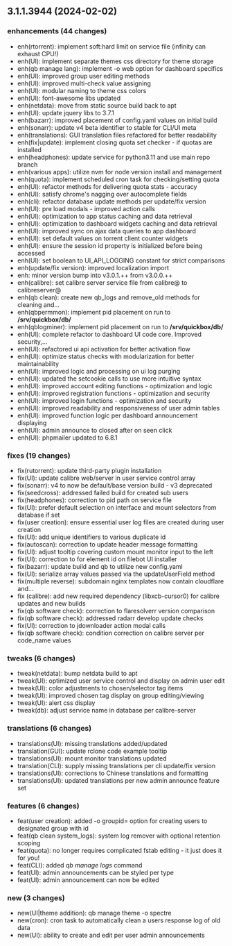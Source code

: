 ## 3.1.1.3944 (2024-02-02)

### enhancements (44 changes)

- enh(rtorrent): implement soft:hard limit on service file (infinity can exhaust CPU!)
- enh(UI): implement separate themes css directory for theme storage
- enh(qb manage lang): implement -o web option for dashboard specifics
- enh(UI): improved group user editing methods
- enh(UI): improved multi-check value assigning
- enh(UI): modular naming to theme css colors
- enh(UI): font-awesome libs updated
- enh(netdata): move from static source build back to apt
- enh(UI): update jquery libs to 3.7.1
- enh(bazarr): improved placement of config.yaml values on initial build
- enh(sonarr): update v4 beta identifier to stable for CLI/UI meta
- enh(translations): GUI translation files refactored for better readability
- enh(fix|update): implement closing quota set checker - if quotas are installed
- enh(headphones): update service for python3.11 and use main repo branch
- enh(various apps): utilize nvm for node version install and management
- enh(quota): implement scheduled cron task for checking/setting quota
- enh(UI): refactor methods for delivering quota stats - accuracy
- enh(UI): satisfy chrome's nagging over autocomplete fields
- enh(cli): refactor database update methods per update/fix version
- enh(UI): pre load modals - improved action calls
- enh(UI): optimization to app status caching and data retrieval
- enh(UI): optimization to dashboard widgets caching and data retrieval
- enh(UI): improved sync on ajax data queries to app dashboard
- enh(UI): set default values on torrent client counter widgets
- enh(UI): ensure the session id property is initialized before being accessed
- enh(UI): set boolean to UI_API_LOGGING constant for strict comparisons
- enh(update/fix version): improved localization import
- enh: minor version bump into v3.0.1.++ from v3.0.0.++
- enh(calibre): set calibre server service file from calibre@ to calibreserver@
- enh(qb clean): create new qb_logs and remove_old methods for cleaning and...
- enh(qbpermmon): implement pid placement on run to **/srv/quickbox/db/**
- enh(qblogminer): implement pid placement on run to **/srv/quickbox/db/**
- enh(UI): complete refactor to dashboard UI code core. Improved security,...
- enh(UI): refactored ui api activation for better activation flow
- enh(UI): optimize status checks with modularization for better maintainability
- enh(UI): improved logic and processing on ui log purging
- enh(UI): updated the setcookie calls to use more intuitive syntax
- enh(UI): improved account editing functions - optimization and logic
- enh(UI): improved registration functions - optimization and security
- enh(UI): improved login functions - optimization and security
- enh(UI): improved readability and responsiveness of user admin tables
- enh(UI): improved function logic per dashboard announcement displaying
- enh(UI): admin announce to closed after on seen click
- enh(UI): phpmailer updated to 6.8.1

### fixes (19 changes)

- fix(rutorrent): update third-party plugin installation
- fix(UI): update calibre web/server in user service control array
- fix(sonarr): v4 to now be default/base version build - v3 deprecated
- fix(seedcross): addressed failed build for created sub users
- fix(headphones): correction to pid path on service file
- fix(UI): prefer default selection on interface and mount selectors from database if set
- fix(user creation): ensure essential user log files are created during user creation
- fix(UI): add unique identifiers to various duplicate id
- fix(autoscan): correction to update header message formatting
- fix(UI): adjust tooltip covering custom mount monitor input to the left
- fix(UI): correction to for element id on filebot UI installer
- fix(bazarr): update build and qb to utilize new config.yaml
- fix(UI): serialize array values passed via the updateUserField method
- fix(multiple reverse): subdomain nginx templates now contain cloudflare and...
- fix (calibre): add new required dependency (libxcb-cursor0) for calibre updates and new builds
- fix(qb software check): correction to flaresolverr version comparison
- fix(qb software check): addressed radarr develop update checks
- fix(UI): correction to jdownloader action modal calls
- fix(qb software check): condition correction on calibre server per code_name values

### tweaks (6 changes)

- tweak(netdata): bump netdata build to apt
- tweak(UI): optimized user service control and display on admin user edit
- tweak(UI): color adjustments to chosen/selector tag items
- tweak(UI): improved chosen tag display on group editing/viewing
- tweak(UI): alert css display
- tweak(db): adjust service name in database per calibre-server

### translations (6 changes)

- translations(UI): missing translations added/updated
- translation(GUI): update rclone code example tooltip
- translations(UI): mount monitor translations updated
- translation(CLI): supply missing translations per cli update/fix version
- translations(UI): corrections to Chinese translations and formatting
- translations(UI): updated translations per new admin announce feature set

### features (6 changes)

- feat(user creation): added -o groupid= option for creating users to designated group with id
- feat(qb clean system_logs): system log remover with optional retention scoping
- feat(quota): no longer requires complicated fstab editing - it just does it for you!
- feat(CLI): added *qb manage logs* command
- feat(UI): admin announcements can be styled per type
- feat(UI): admin announcement can now be edited

### new (3 changes)

- new(UI|theme addition): qb manage theme -o spectre
- new(cron): cron task to automatically clean a users response log of old data
- new(UI): ability to create and edit per user admin announcements
